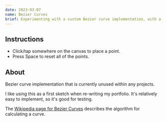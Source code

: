 ```yaml
---
date: 2023-03-07
name: Bezier Curves
brief: Experimenting with a custom Bezier curve implementation, with a variable amount of control points.
---
```


## Instructions

- Click/tap somewhere on the canvas to place a point.
- Press Space to reset all of the points.

## About

Bezier curve implementation that is currently unused within any projects.

I like using this as a first sketch when re-writing my portfolio. It's relatively easy to implement, so it's good for testing.

The [Wikipedia page for Bezier Curves][0] describes the algorithm for calculating a curve.

[0]: https://en.wikipedia.org/wiki/B%C3%A9zier_curve
